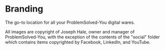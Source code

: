 # Branding
The go-to location for all your ProblemSolved-You digital wares.

All images are copyright of Joseph Hale, owner and manager of ProblemSolved-You, with the exception of the contents of the "social" folder which contains items copyrighted by Facebook, LinkedIn, and YouTube.
